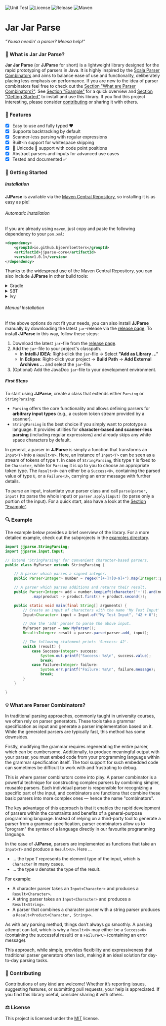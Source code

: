 ![Unit Test](https://github.com/BjoernLoetters/Java-Parser-Combinators/actions/workflows/test.yml/badge.svg?branch=main)
![License](https://img.shields.io/github/license/BjoernLoetters/Jar-Jar-Parse?label=License&logo=github)
![Release](https://img.shields.io/github/v/release/BjoernLoetters/Java-Parser-Combinators?label=Release&logo=github)
![Maven](https://img.shields.io/maven-central/v/io.github.bjoernloetters/jjparse-core?label=Maven%20Central&logo=github)

# Jar Jar Parse
*"Yousa needin’ a parser? Meesa help!"*

### 🚀 What is Jar Jar Parse?
**Jar Jar Parse** (or **JJParse** for short) is a lightweight library designed for the rapid prototyping of parsers in Java.
It is highly inspired by the [Scala Parser Combinators](https://github.com/scala/scala-parser-combinators) and aims to balance ease of use and functionality, deliberately placing less emphasis on performance.
If you are new to the idea of parser combinators feel free to check out the [Section "What are Parser Combinators?"](#what-are-parser-combinators).
See [Section "Example"](#example) for a quick overview and [Section "Getting Started"](#getting-started) to install and use this library.
If you find this project interesting, please consider [contributing](#contributing) or sharing it with others.

### 🎯 Features

- [x] Easy to use and fully typed ♥️
- [x] Supports backtracking by default 
- [x] Scanner-less parsing with regular expressions
- [x] Built-in support for whitespace skipping
- [x] 🌟 Unicode 🦄 support with code point positions
- [x] Abstract parsers and inputs for advanced use cases
- [x] Tested and documented ✅

### 📖 Getting Started

##### Installation 

**JJParse** is available via the [Maven Central Repository](https://central.sonatype.com/artifact/io.github.bjoernloetters/jjparse-core), so installing it is as easy as pie!

###### Automatic Installation

If you are already using `maven`, just copy and paste the following dependency to your `pom.xml`: 
```xml
<dependency>
    <groupId>io.github.bjoernloetters</groupId>
    <artifactId>jjparse-core</artifactId>
    <version>1.0.1</version>
</dependency>
```

Thanks to the widespread use of the Maven Central Repository, you can also include **JJParse** in other build tools:
<details>
   <summary>Gradle</summary>

   ```
   implementation group: 'io.github.bjoernloetters', name: 'jjparse-core', version: '1.0.1'
   ```
   
</details>
<details>
   <summary>SBT</summary>

   ```scala
    libraryDependencies += "io.github.bjoernloetters" % "jjparse-core" % "1.0.1"
   ```

</details>
<details>
   <summary>Ivy</summary>

   ```xml
   <dependency org="io.github.bjoernloetters" name="jjparse-core" rev="1.0.1"/>
   ```
   
</details>

###### Manual Installation

If the above options do not fit your needs, you can also install **JJParse** manually by downloading the latest `jar`-release via the [release page](https://github.com/BjoernLoetters/Java-Parser-Combinators/releases).
To install **JJParse** in this way, follow these steps:
1. Download the latest `jar`-file from the [release page](https://github.com/BjoernLoetters/Java-Parser-Combinators/releases).
2. Add the `jar`-file to your project's classpath.
    - In **IntelliJ IDEA**: Right-click the `jar`-file → Select **"Add as Library ..."**
    - In **Eclipse**: Right-click your project → **Build Path** → **Add External Archives ...** and select the `jar`-file.
3. (Optional) Add the JavaDoc `jar`-file to your development environment.  

##### First Steps

To start using **JJParse**, create a class that extends either `Parsing` or `StringParsing`:
- `Parsing` offers the core functionality and allows defining parsers for **arbitrary input types** (e.g., a custom token stream provided by a scanner).
- `StringParsing` is the best choice if you simply want to prototype a language. It provides utilities for **character-based and scanner-less parsing** (including regular expressions) and already skips any white space characters by default. 

In general, a parser in **JJParse** is simply a function that transforms an `Input<T>` into a `Result<U>`. 
Here, an instance of `Input<T>` can be seen as a stream of tokens of type `T`.
In case of `StringParsing`, this type `T` is fixed to be `Character`, while for `Parsing` it is up to you to choose an appropriate token type. 
The `Result<U>` can either be a `Success<U>`, containing the parsed value of type `U`, or a `Failure<U>`, carrying an error message with further details.

To parse an input, instantiate your parser class and call `parse(parser, input)` (to parse the whole input) or `parser.apply(input)` (to parse only a portion of the input).
For a quick start, also have a look at the [Section "Example"](#example).

### 🔍 Example

The example below provides a brief overview of the library. For a more detailed example, check out the subprojects in the [examples directory](examples).

```java
import jjparse.StringParsing;
import jjparse.input.Input;

// Extend 'StringParsing' for convenient character-based parsers.
public class MyParser extends StringParsing {

    // A parser which parses a signed integer.
    public Parser<Integer> number = regex("[+-]?[0-9]+").map(Integer::parseInt);

    // A parser which parses additions and returns their result.
    public Parser<Integer> add = number.keepLeft(character('+')).and(number)
            .map(product -> product.first() + product.second());

    public static void main(final String[] arguments) {
        // Create an input of characters with the name 'My Test Input' (for error reporting).
        Input<Character> input = Input.of("My Test Input", "42 + 0");

        // Use the 'add' parser to parse the above input.
        MyParser parser = new MyParser();
        Result<Integer> result = parser.parse(parser.add, input);

        // The following statement prints 'Success: 42'.
        switch (result) {
            case Success<Integer> success:
                System.out.printf("Success: %s\n", success.value);
                break;
            case Failure<Integer> failure:
                System.err.printf("Failure: %s\n", failure.message);
                break;
        }
    }

}
```

### 💡 What are Parser Combinators?

In traditional parsing approaches, commonly taught in university courses, we often rely on parser generators. 
These tools take a grammar specification as input and generate a parser implementation based on it. 
While the generated parsers are typically fast, this method has some downsides.

Firstly, modifying the grammar requires regenerating the entire parser, which can be cumbersome. 
Additionally, to produce meaningful output with your parser, you must embed code from your programming language within the grammar specification itself. 
The tool support for such embedded code can sometimes be difficult to work with and frustrating to debug.

This is where parser combinators come into play. 
A parser combinator is a powerful technique for constructing complex parsers by combining simpler, reusable parsers. 
Each individual parser is responsible for recognizing a specific part of the input, and combinators are functions that combine these basic parsers into more complex ones — hence the name "combinators".

The key advantage of this approach is that it enables the rapid development of parsers within the constraints and benefits of a general-purpose programming language. 
Instead of relying on a third-party tool to generate a parser from a grammar specification, parser combinators allow us to "program" the syntax of a language directly in our favourite programming language.

In the case of **JJParse**, parsers are implemented as functions that take an `Input<T>` and produce a `Result<U>`. 
Here ...
- ... the type `T` represents the element type of the input, which is `Character` in many cases.
- ... the type `U` denotes the type of the result.

For example:
- A character parser takes an `Input<Character>` and produces a `Result<Character>`.
- A string parser takes an `Input<Character>` and produces a `Result<String>`.
- A parser that combines a character parser with a string parser produces a `Result<Product<Character, String>>`.

As with any parsing method, things don’t always go smoothly. 
A parsing attempt can fail, which is why a `Result<U>` may either be a `Success<U>` (containing the successful result) or a `Failure<U>` (containing an error message).

This approach, while simple, provides flexibility and expressiveness that traditional parser generators often lack, making it an ideal solution for day-to-day parsing tasks.

### 🤝 Contributing

Contributions of any kind are welcome! 
Whether it’s reporting issues, suggesting features, or submitting pull requests, your help is appreciated. 
If you find this library useful, consider sharing it with others.

### ⚖️ License

This project is licensed under the [MIT](LICENSE) license.